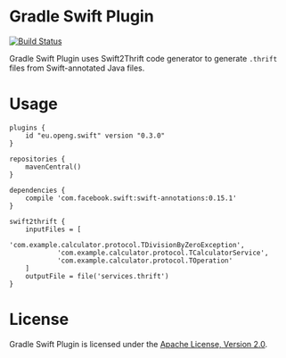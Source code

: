 # Gradle Swift Plugin

[![Build Status](https://travis-ci.org/OpenG/swift-gradle-plugin.svg?branch=master)](https://travis-ci.org/OpenG/swift-gradle-plugin)

Gradle Swift Plugin uses Swift2Thrift code generator to generate `.thrift` files from Swift-annotated Java files.

# Usage

    plugins {
        id "eu.openg.swift" version "0.3.0"
    }
    
    repositories {
        mavenCentral()
    }

    dependencies {
        compile 'com.facebook.swift:swift-annotations:0.15.1'
    }

    swift2thrift {
        inputFiles = [
                'com.example.calculator.protocol.TDivisionByZeroException',
                'com.example.calculator.protocol.TCalculatorService',
                'com.example.calculator.protocol.TOperation'
        ]
        outputFile = file('services.thrift')
    }

# License

Gradle Swift Plugin is licensed under the [Apache License, Version 2.0](http://www.apache.org/licenses/LICENSE-2.0.html).

